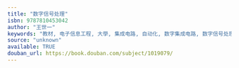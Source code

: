 ```yaml
---
title: "数字信号处理"
isbn: 9787810453042
author: "王世一"
keywords: "教材, 电子信息工程, 大學, 集成电路, 自动化, 数字集成电路, 数字信号处理, dsp"
source: "unknown"
available: TRUE
douban_url: https://book.douban.com/subject/1019079/
---
```

